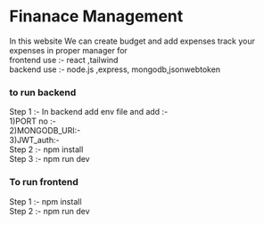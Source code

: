 # Finanace Management 
In this website We can create budget and add expenses track your expenses in proper manager
for <br>frontend use :- react ,tailwind <br>
backend use :- node.js ,express, mongodb,jsonwebtoken 
<h3>to run backend </h3>
Step 1 :- In backend add env file and add :- 
<br>
1)PORT no :-
<br>
2)MONGODB_URI:-
<br>
3)JWT_auth:- 
<br>
Step 2 :- npm install
<br>
Step 3 :- npm run dev 
<br>
<h3>To run frontend</h3> 
Step 1 :- npm install
<br>
Step 2 :- npm run dev 
